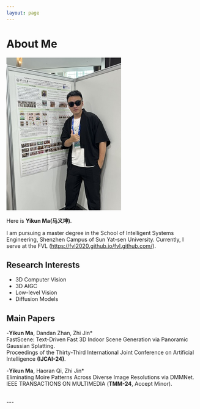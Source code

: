 ```yaml
---
layout: page
---
```


# About Me

<img src="yikun1.jpg" class="floatpic" width="300" height="400">

Here is **Yikun Ma(马义坤)**.

  I am pursuing a master degree in the School of Intelligent Systems Engineering, Shenzhen Campus of Sun Yat-sen University. 
  Currently, I serve at the FVL (https://fvl2020.github.io/fvl.github.com/).

## Research Interests

- 3D Computer Vision
- 3D AIGC
- Low-level Vision
- Diffusion Models

## Main Papers

-**Yikun Ma**, Dandan Zhan, Zhi Jin*<br>
FastScene: Text-Driven Fast 3D Indoor Scene Generation via Panoramic Gaussian Splatting.<br>
Proceedings of the Thirty-Third International Joint Conference on Artificial Intelligence **(IJCAI-24)**.<br>

-**Yikun Ma**, Haoran Qi, Zhi Jin*<br>
Eliminating Moire Patterns Across Diverse Image Resolutions via DMMNet.<br>
IEEE TRANSACTIONS ON MULTIMEDIA (**TMM-24**, Accept Minor).

<br>
---

